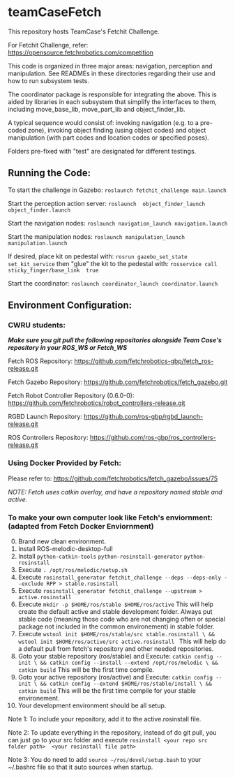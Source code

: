 # teamCaseFetch
This repository hosts TeamCase's Fetchit Challenge.

For Fetchit Challenge, refer:
https://opensource.fetchrobotics.com/competition

This code is organized in three major areas: navigation, perception and manipulation. See READMEs in these directories regarding their use and how to run subsystem tests.

The coordinator package is responsible for integrating the above.  This is aided by libraries in
each subsystem that simplify the interfaces to them, including move_base_lib, move_part_lib and object_finder_lib.

A typical sequence would consist of: invoking navigation (e.g. to a pre-coded zone), invoking object finding 
(using object codes) and object manipulation (with part codes and location  codes or specified poses).

Folders pre-fixed with "test" are designated for different testings.

## Running the Code:
To start the challenge in Gazebo:
`roslaunch fetchit_challenge main.launch`

Start the perception action server:
`roslaunch  object_finder_launch object_finder.launch`

Start the navigation nodes: 
`roslaunch navigation_launch navigation.launch`

Start the manipulation nodes: 
`roslaunch manipulation_launch manipulation.launch`

If desired, place kit on pedestal with:
`rosrun gazebo_set_state set_kit_service`
then "glue" the kit to the pedestal with:
`rosservice call sticky_finger/base_link  true`

Start the coordinator:
`roslaunch coordinator_launch coordinator.launch`

## Environment Configuration:

### CWRU students:

***Make sure you git pull the following repositories alongside Team Case's repository in your ROS_WS or Fetch_WS***

Fetch ROS Repository: https://github.com/fetchrobotics-gbp/fetch_ros-release.git

Fetch Gazebo Repository: https://github.com/fetchrobotics/fetch_gazebo.git

Fetch Robot Controller Repository (0.6.0-0): https://github.com/fetchrobotics/robot_controllers-release.git

RGBD Launch Repository: https://github.com/ros-gbp/rgbd_launch-release.git

ROS Controllers Repository: https://github.com/ros-gbp/ros_controllers-release.git


### Using Docker Provided by Fetch:
Please refer to: https://github.com/fetchrobotics/fetch_gazebo/issues/75

*NOTE: Fetch uses catkin overlay, and have a repository named stable and active.*

### To make your own computer look like Fetch's enviornment: (adapted from Fetch Docker Enviornment)
0. Brand new clean environment.
1. Install ROS-melodic-desktop-full
2. Install `python-catkin-tools` `python-rosinstall-generator` `python-rosinstall`
3. Execute `. /opt/ros/melodic/setup.sh`
4. Execute `rosinstall_generator fetchit_challenge --deps --deps-only --exclude RPP > stable.rosinstall`
5. Execute `rosinstall_generator fetchit_challenge --upstream > active.rosinstall`
6. Execute `mkdir -p $HOME/ros/stable $HOME/ros/active` This will help create the default active and stable development folder. Always put stable code (meaning those code who are not changing often or special package not included in the common environement) in stable folder.
7. Execute `wstool init $HOME/ros/stable/src stable.rosinstall \
 && wstool init $HOME/ros/active/src active.rosinstall ` This will help do a default pull from fetch's repository and other needed repositories.
8. Goto your stable repository (ros/stable) and Execute: 
    `catkin config --init \
    && catkin config --install --extend /opt/ros/melodic \
    && catkin build` 
    This will be the first time compile.
9. Goto your active repository (ros/active) and Execute: 
    `catkin config --init \
    && catkin config --extend $HOME/ros/stable/install \
    && catkin build`
    This will be the first time compile for your stable environement.
10. Your development environment should be all setup.

Note 1: To include your repository, add it to the active.rosinstall file.

Note 2: To update everything in the repository, instead of do git pull, you can just go to your src folder and execute `rosinstall <your repo src folder path>  <your rosinstall file path>`

Note 3: You do need to add `source ~/ros/devel/setup.bash` to your ~/.bashrc file so that it auto sources when startup.